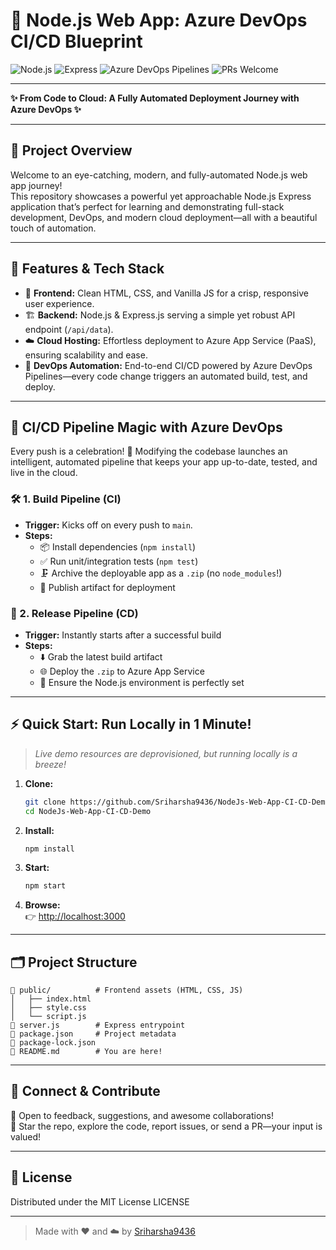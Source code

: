 # 🚀 Node.js Web App: Azure DevOps CI/CD Blueprint

![Node.js](https://img.shields.io/badge/Node.js-18.x-brightgreen?logo=node.js&logoColor=white)
![Express](https://img.shields.io/badge/Express.js-Backend-blue?logo=express&logoColor=white)
![Azure DevOps Pipelines](https://img.shields.io/badge/Azure%20DevOps-CI%2FCD-blueviolet?logo=azuredevops&logoColor=white)
![PRs Welcome](https://img.shields.io/badge/PRs-welcome-brightgreen.svg?style=flat-square)

---

**✨ From Code to Cloud: A Fully Automated Deployment Journey with Azure DevOps ✨**

---

## 🌟 Project Overview

Welcome to an eye-catching, modern, and fully-automated Node.js web app journey!  
This repository showcases a powerful yet approachable Node.js Express application that’s perfect for learning and demonstrating full-stack development, DevOps, and modern cloud deployment—all with a beautiful touch of automation.

---

## 🧩 Features & Tech Stack

- 🎨 **Frontend:** Clean HTML, CSS, and Vanilla JS for a crisp, responsive user experience.
- 🏗️ **Backend:** Node.js & Express.js serving a simple yet robust API endpoint (`/api/data`).
- ☁️ **Cloud Hosting:** Effortless deployment to Azure App Service (PaaS), ensuring scalability and ease.
- 🤖 **DevOps Automation:** End-to-end CI/CD powered by Azure DevOps Pipelines—every code change triggers an automated build, test, and deploy.

---

## 🔄 CI/CD Pipeline Magic with Azure DevOps

Every push is a celebration! 🎉 Modifying the codebase launches an intelligent, automated pipeline that keeps your app up-to-date, tested, and live in the cloud.

### 🛠️ 1. Build Pipeline (CI)
- **Trigger:** Kicks off on every push to `main`.
- **Steps:**
  - 📦 Install dependencies (`npm install`)
  - ✅ Run unit/integration tests (`npm test`)
  - 🗜️ Archive the deployable app as a `.zip` (no `node_modules`!)
  - 🚚 Publish artifact for deployment

### 🚀 2. Release Pipeline (CD)
- **Trigger:** Instantly starts after a successful build
- **Steps:**
  - ⬇️ Grab the latest build artifact
  - 🌐 Deploy the `.zip` to Azure App Service
  - 🔑 Ensure the Node.js environment is perfectly set

---

## ⚡ Quick Start: Run Locally in 1 Minute!

> _Live demo resources are deprovisioned, but running locally is a breeze!_

1. **Clone:**
    ```sh
    git clone https://github.com/Sriharsha9436/NodeJs-Web-App-CI-CD-Demo.git
    cd NodeJs-Web-App-CI-CD-Demo
    ```
2. **Install:**
    ```sh
    npm install
    ```
3. **Start:**
    ```sh
    npm start
    ```
4. **Browse:**  
   👉 [http://localhost:3000](http://localhost:3000)

---

## 🗂️ Project Structure

```
📁 public/          # Frontend assets (HTML, CSS, JS)
│   ├── index.html
│   ├── style.css
│   └── script.js
📄 server.js        # Express entrypoint
📄 package.json     # Project metadata
📄 package-lock.json
📄 README.md        # You are here!
```

---

## 🤝 Connect & Contribute

💬 Open to feedback, suggestions, and awesome collaborations!  
🌟 Star the repo, explore the code, report issues, or send a PR—your input is valued!

---

## 🪪 License

Distributed under the MIT License LICENSE

---

> Made with ❤️ and ☁️ by [Sriharsha9436](https://github.com/Sriharsha9436)
